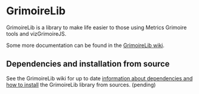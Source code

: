 # GrimoireLib

GrimoireLib is a library to make life easier to those using Metrics Grimoire tools and vizGrimoireJS.

Some more documentation can be found in the [GrimoireLib wiki](https://github.com/VizGrimoire/GrimoireLib/wiki).

Dependencies and installation from source
-----------------------------------------

See the GrimoireLib wiki for up to date [information about dependencies and how to install](https://github.com/VizGrimoire/GrimoireLib/wiki#installation-of-vizgrimoire-r-library) the GrimoireLib library from sources. (pending)